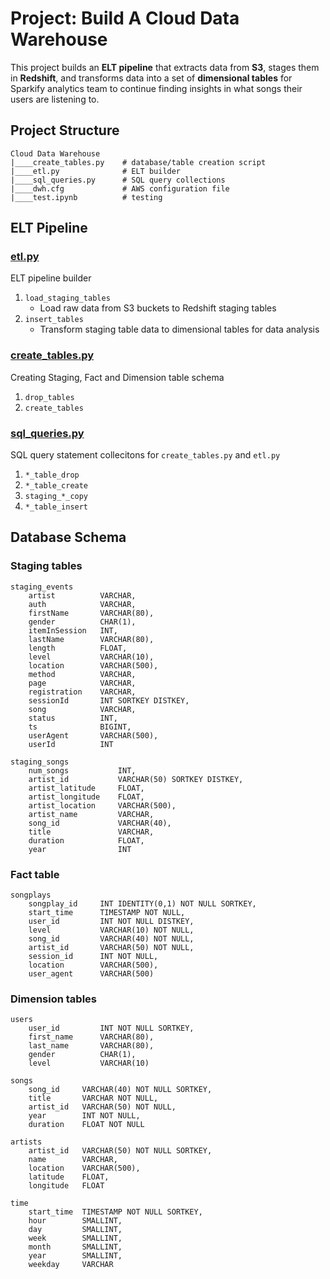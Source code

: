 # Project: Build A Cloud Data Warehouse

This project builds an **ELT pipeline** that extracts data from **S3**, stages them in **Redshift**, and transforms data into a set of **dimensional tables** for Sparkify analytics team to continue finding insights in what songs their users are listening to.


## Project Structure

```
Cloud Data Warehouse
|____create_tables.py    # database/table creation script 
|____etl.py              # ELT builder
|____sql_queries.py      # SQL query collections
|____dwh.cfg             # AWS configuration file
|____test.ipynb          # testing
```


## ELT Pipeline
### [etl.py](etl.py)
ELT pipeline builder

1. `load_staging_tables`
	* Load raw data from S3 buckets to Redshift staging tables
2. `insert_tables`
	* Transform staging table data to dimensional tables for data analysis

### [create_tables.py](create_tables.py)
Creating Staging, Fact and Dimension table schema

1. `drop_tables`
2. `create_tables`

### [sql_queries.py](sql_queries.py)
SQL query statement collecitons for `create_tables.py` and `etl.py`

1. `*_table_drop`
2. `*_table_create`
3. `staging_*_copy`
3. `*_table_insert`


## Database Schema
### Staging tables
```
staging_events
    artist          VARCHAR,
    auth            VARCHAR,
    firstName       VARCHAR(80),
    gender          CHAR(1),
    itemInSession   INT,
    lastName        VARCHAR(80),
    length          FLOAT,
    level           VARCHAR(10),
    location        VARCHAR(500),
    method          VARCHAR,
    page            VARCHAR,
    registration    VARCHAR,
    sessionId       INT SORTKEY DISTKEY,
    song            VARCHAR,
    status          INT,
    ts              BIGINT,
    userAgent       VARCHAR(500),
    userId          INT

staging_songs
    num_songs           INT,
    artist_id           VARCHAR(50) SORTKEY DISTKEY,
    artist_latitude     FLOAT,
    artist_longitude    FLOAT,
    artist_location     VARCHAR(500),
    artist_name         VARCHAR,
    song_id             VARCHAR(40),
    title               VARCHAR,
    duration            FLOAT,
    year                INT
```

### Fact table
```
songplays
    songplay_id     INT IDENTITY(0,1) NOT NULL SORTKEY,
    start_time      TIMESTAMP NOT NULL,
    user_id         INT NOT NULL DISTKEY,
    level           VARCHAR(10) NOT NULL,
    song_id         VARCHAR(40) NOT NULL,
    artist_id       VARCHAR(50) NOT NULL,
    session_id      INT NOT NULL,
    location        VARCHAR(500),
    user_agent      VARCHAR(500)
```

### Dimension tables
```
users
    user_id         INT NOT NULL SORTKEY,
    first_name      VARCHAR(80),
    last_name       VARCHAR(80),
    gender          CHAR(1),
    level           VARCHAR(10)

songs
    song_id     VARCHAR(40) NOT NULL SORTKEY,
    title       VARCHAR NOT NULL,
    artist_id   VARCHAR(50) NOT NULL,
    year        INT NOT NULL,
    duration    FLOAT NOT NULL

artists
    artist_id   VARCHAR(50) NOT NULL SORTKEY,
    name        VARCHAR,
    location    VARCHAR(500),
    latitude    FLOAT,
    longitude   FLOAT

time
    start_time  TIMESTAMP NOT NULL SORTKEY,
    hour        SMALLINT,
    day         SMALLINT,
    week        SMALLINT,
    month       SMALLINT,
    year        SMALLINT,
    weekday     VARCHAR
```
